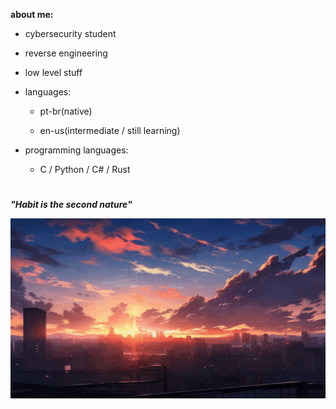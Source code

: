 **about me:**
  
  - cybersecurity student
  - reverse engineering
  - low level stuff
    
- languages:
  
  - pt-br(native)
  
  - en-us(intermediate / still learning)

- programming languages:
  
  - C / Python / C# / Rust


#

***"Habit is the second nature"***

![sunset](sunset.gif)






